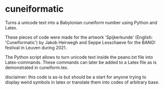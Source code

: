 # cuneiformatic
Turns a unicode text into a Babylonian cuneiform number using Python and Latex. 

These pieces of code were made for the artwork 'Spijkerkunde' (English: 'Cuneiformatic') by Jakob Heirwegh and Seppe Lesschaeve for the BANG! festival in Leuven during 2021. 

The Python script allows to turn unicode text inside the peano.txt file into Latex-commands. These commands can later be added to a Latex file as is demonstrated in cuneiform.tex. 

disclaimer: this code is as-is but should be a start for anyone trying to display weird symbols in latex or translate them into codes of arbitrary base.
